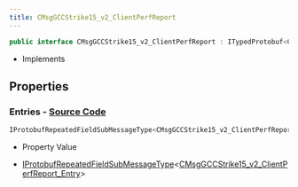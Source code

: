 ```yaml
---
title: CMsgGCCStrike15_v2_ClientPerfReport
---
```


```csharp
public interface CMsgGCCStrike15_v2_ClientPerfReport : ITypedProtobuf<CMsgGCCStrike15_v2_ClientPerfReport>, INativeHandle
```

- Implements

## Properties

### **Entries** - [Source Code](https://github.com/swiftly-solution/swiftlys2/blob/main/managed/src/SwiftlyS2.Generated/Protobufs/Interfaces/CMsgGCCStrike15_v2_ClientPerfReport.cs#L13)

```csharp
IProtobufRepeatedFieldSubMessageType<CMsgGCCStrike15_v2_ClientPerfReport_Entry> Entries { get; }
```

- Property Value

- [IProtobufRepeatedFieldSubMessageType](/docs/api/shared/netmessages/iprotobufrepeatedfieldsubmessagetype-1)<[CMsgGCCStrike15_v2_ClientPerfReport_Entry](/docs/api/shared/protobufdefinitions/cmsggccstrike15_v2_clientperfreport_entry)>

